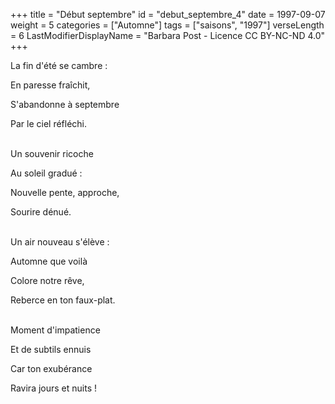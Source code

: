 +++
title = "Début septembre"
id = "debut_septembre_4"
date = 1997-09-07
weight = 5
categories = ["Automne"]
tags = ["saisons", "1997"]
verseLength = 6
LastModifierDisplayName = "Barbara Post - Licence CC BY-NC-ND 4.0"
+++

La fin d'été se cambre :

En paresse fraîchit,

S'abandonne à septembre

Par le ciel réfléchi.

 \
Un souvenir ricoche

Au soleil gradué :

Nouvelle pente, approche,

Sourire dénué.

 \
Un air nouveau s'élève :

Automne que voilà

Colore notre rêve,

Reberce en ton faux-plat.

 \
Moment d'impatience

Et de subtils ennuis

Car ton exubérance

Ravira jours et nuits !
